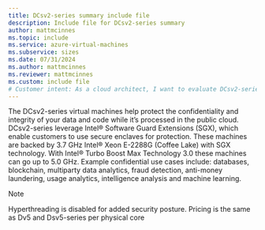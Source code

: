 ```yaml
---
title: DCsv2-series summary include file
description: Include file for DCsv2-series summary
author: mattmcinnes
ms.topic: include
ms.service: azure-virtual-machines
ms.subservice: sizes
ms.date: 07/31/2024
ms.author: mattmcinnes
ms.reviewer: mattmcinnes
ms.custom: include file
# Customer intent: As a cloud architect, I want to evaluate DCsv2-series virtual machines, so that I can ensure secure processing of sensitive data for applications like databases and machine learning while leveraging Intel SGX technology.
---
```

The DCsv2-series virtual machines help protect the confidentiality and integrity of your data and code while it’s processed in the public cloud. DCsv2-series leverage Intel® Software Guard Extensions (SGX), which enable customers to use secure enclaves for protection. These machines are backed by 3.7 GHz Intel® Xeon E-2288G (Coffee Lake) with SGX technology. With Intel® Turbo Boost Max Technology 3.0 these machines can go up to 5.0 GHz. Example confidential use cases include: databases, blockchain, multiparty data analytics, fraud detection, anti-money laundering, usage analytics, intelligence analysis and machine learning.

> [!NOTE]
> Hyperthreading is disabled for added security posture. Pricing is the same as Dv5 and Dsv5-series per physical core

